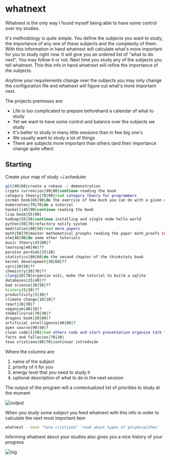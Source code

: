 # whatnext

Whatnext is the only way I found myself being able to have some control
over my studies.

It's methodology is quite simple. You define the subjects you want to
study, the importance of any one of these subjects and the complexity of
them. With this information in hand whatnext will calculate what's more
important for you to study right now. It will give you an ordered list
of "what to do next". You may follow it or not. Next time you study any
of the subjects you tell whatnext. This this info in hand whatnext will
refine the importance of the subjects.

Anytime your requirements change over the subjects you may only change
the configuration file and whatnext will figure out what's more
important next.

The projects premisses are:

- Life is too complicated to prepare beforehand a calendar of what to study
- Yet we want to have some control and balance over the subjects we study
- It's better to study in many little sessions than in few big one's
- We usually want to study a lot of things
- There are subjects more important than others (and their importance change quite often)

## Starting

Create your map of study ~/.scheduler

```sh
git|40|60|create a rebase -i demonstration
crypto currencies|99|80|continue reading the book
category theory|70|90|read category theory for programmers
cormen book|65|90|do the exercise of how much you can do with a given complexity (wiki)
kubernetes|79|70|do a tutorial
haskell|45|90|continue reading the book
lisp book|55|90|
hadoop|55|50|continue installing and single node hello world
python|50|70|refactory notify system
meditation|80|50|read more papers
math|50|70|master mathematical proophs reading the paper math_proofs (next section: quantifiers), study logarithms as well
elm|40|90|do some other tutorials
music theory|43|80|?
learning|40|40|??
paraiso perdido|33|20|
statistics|80|60|do the second chapter of the thinkstats book
kernel development|30|60|??
cqrs|20|50|??
chemistry|30|70|??
clang|20|70|organize wiki, make the tutorial to build a sqlite
databases|15|40|??
bad science|10|50|??
history|5|20|??
productivity|3|30|?
climate change|10|10|?
react|10|30|?
veganism|40|10|?
thebellcurve|70|30|?
dragons book|20|80|?
artificial intelligence|40|80|?
open source|99|50|?
clean code|1|50|read others code and start presentation organize talk topics on the presentation
facts and fallacies|70|20|
tese cristiano|80|70|continuar introdução
```
Where the columns are:
1. name of the subject
2. priority of it for you
3. energy level that you need to study it
4. optional description of what to do in the next session

The output of the program will a contextualized list of priorities to study at the moment

![output](https://i.imgur.com/KJqNfJC.png)

When you study some subject you feed whatnext with this info in order to calculate the next most important item

```sh
whatnext --done "tese cristiano" 'read about types of polymorpishms'
```

Informing whatnext about your studies also gives you a nice history of your progress

![log](https://i.imgur.com/s7vayZd.png)

